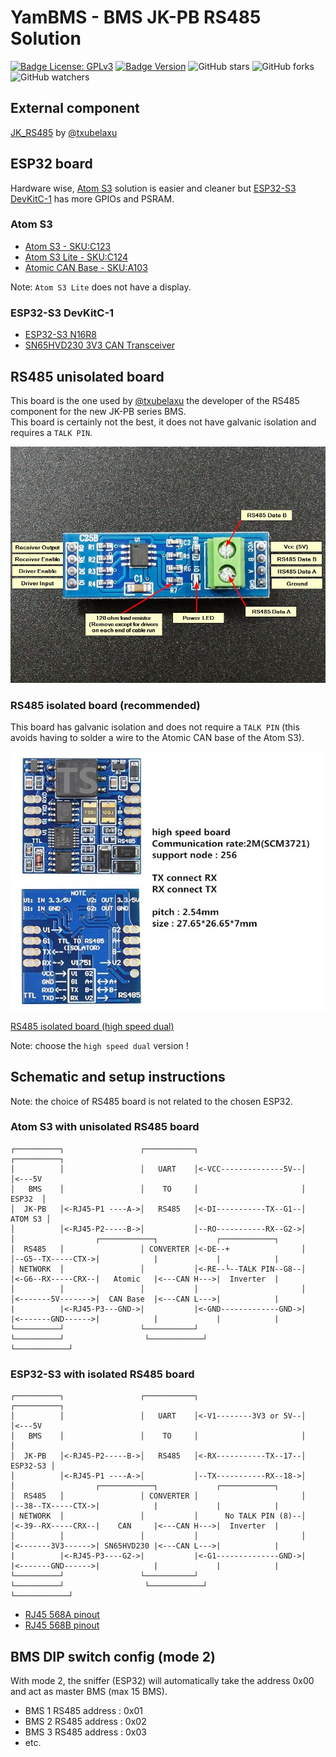 # YamBMS - BMS JK-PB RS485 Solution

[![Badge License: GPLv3](https://img.shields.io/badge/License-GPLv3-brightgreen.svg)](https://www.gnu.org/licenses/gpl-3.0)
[![Badge Version](https://img.shields.io/github/v/release/Sleeper85/esphome-jk-bms-can?include_prereleases&color=yellow&logo=DocuSign&logoColor=white)](https://github.com/Sleeper85/esphome-jk-bms-can/releases/latest)
![GitHub stars](https://img.shields.io/github/stars/Sleeper85/esphome-jk-bms-can)
![GitHub forks](https://img.shields.io/github/forks/Sleeper85/esphome-jk-bms-can)
![GitHub watchers](https://img.shields.io/github/watchers/Sleeper85/esphome-jk-bms-can)

## External component

[JK_RS485](https://github.com/txubelaxu/esphome-jk-bms/blob/main/components/jk_rs485_bms/README.md) by [@txubelaxu](https://github.com/txubelaxu)

## ESP32 board

Hardware wise, [Atom S3](https://docs.m5stack.com/en/core/AtomS3) solution is easier and cleaner but [ESP32-S3 DevKitC-1](https://docs.espressif.com/projects/esp-idf/en/v5.3/esp32s3/hw-reference/esp32s3/user-guide-devkitc-1.html) has more GPIOs and PSRAM.

### Atom S3

- [Atom S3 - SKU:C123](https://docs.m5stack.com/en/core/AtomS3)
- [Atom S3 Lite - SKU:C124](https://docs.m5stack.com/en/core/AtomS3%20Lite)
- [Atomic CAN Base - SKU:A103](https://docs.m5stack.com/en/atom/Atomic%20CAN%20Base)

Note: `Atom S3 Lite` does not have a display.

### ESP32-S3 DevKitC-1

- [ESP32-S3 N16R8](https://a.aliexpress.com/_EzFdrw3)
- [SN65HVD230 3V3 CAN Transceiver](https://a.aliexpress.com/_Evq9Ra7)

## RS485 unisolated board

This board is the one used by [@txubelaxu](https://github.com/txubelaxu) the developer of the RS485 component for the new JK-PB series BMS.<br>
This board is certainly not the best, it does not have galvanic isolation and requires a `TALK PIN`.

![Image](../../images/MAX485_UART-RS485.jpg "MAX485 UART-RS485")

### RS485 isolated board (recommended)

This board has galvanic isolation and does not require a `TALK PIN` (this avoids having to solder a wire to the Atomic CAN base of the Atom S3).

![Image](../../images/ADUM3201_B0505XT_TTL_to_RS485_isolation_high_speed_dual_board.png "ADUM3201 B0505XT TTL to RS485")

[RS485 isolated board (high speed dual)](https://a.aliexpress.com/_EueIZT5)

Note: choose the `high speed dual` version !

## Schematic and setup instructions

Note: the choice of RS485 board is not related to the chosen ESP32.

### Atom S3 with unisolated RS485 board

```
┌──────────┐                 ┌───────────┐                       ┌──────────┐
│          │                 │   UART    │<-VCC--------------5V--│          │<---5V
│   BMS    │                 │    TO     │                       │   ESP32  │
│  JK-PB   │<-RJ45-P1 ----A->│   RS485   │<-DI-----------TX--G1--│  ATOM S3 │
│          │<-RJ45-P2-----B->│           │--RO-----------RX--G2->│          │                  ┌────────────┐             ┌────────────┐
│  RS485   │                 │ CONVERTER │<-DE--+                │          │--G5--TX-----CTX->|            |             |            |
│ NETWORK  │                 │           │<-RE--└--TALK PIN--G8--│          │<-G6--RX-----CRX--|   Atomic   |<---CAN H--->|  Inverter  |
│          │                 │           │                       │          │<-------5V------->|  CAN Base  |<---CAN L--->|            |
|          |<-RJ45-P3---GND->|           |<-GND-------------GND->|          |<-------GND------>|            |             |            |
└──────────┘                 └───────────┘                       └──────────┘                  └────────────┘             └────────────┘
```

### ESP32-S3 with isolated RS485 board

```
┌──────────┐                 ┌───────────┐                       ┌──────────┐
│          │                 │   UART    │<-V1--------3V3 or 5V--│          │<---5V
│   BMS    │                 │    TO     │                       │          │
│  JK-PB   │<-RJ45-P2-----B->│   RS485   │<-RX-----------TX--17--│ ESP32-S3 │
│          │<-RJ45-P1 ----A->│           │--TX-----------RX--18->│          │                  ┌────────────┐             ┌────────────┐
│  RS485   │                 │ CONVERTER │                       │          │--38--TX-----CTX->|            |             |            |
│ NETWORK  │                 │           │      No TALK PIN (8)--│          │<-39--RX-----CRX--|    CAN     |<---CAN H--->|  Inverter  |
│          │                 │           │                       │          │<-------3V3------>| SN65HVD230 |<---CAN L--->|            |
|          |<-RJ45-P3----G2->|           |<-G1--------------GND->|          |<-------GND------>|            |             |            |
└──────────┘                 └───────────┘                       └──────────┘                  └────────────┘             └────────────┘
```

- [RJ45 568A pinout](../../images/RJ45-Pinout-T568A.jpg)
- [RJ45 568B pinout](../../images/RJ45-Pinout-T568B.jpg)

## BMS DIP switch config (mode 2)

With mode 2, the sniffer (ESP32) will automatically take the address 0x00 and act as master BMS (max 15 BMS).

- BMS 1 RS485 address : 0x01
- BMS 2 RS485 address : 0x02
- BMS 3 RS485 address : 0x03
- etc.
